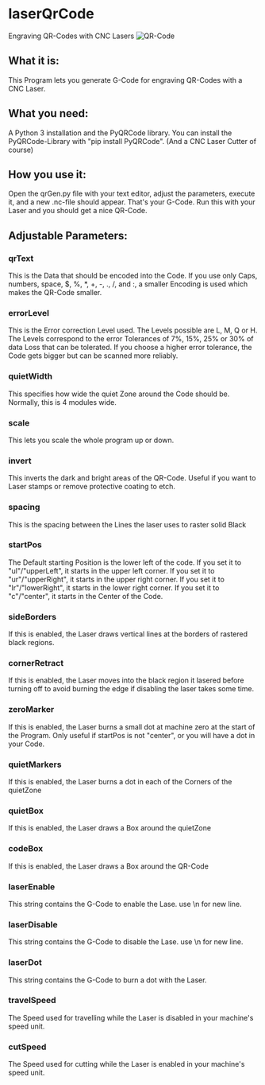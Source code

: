 # laserQrCode
Engraving QR-Codes with CNC Lasers
![QR-Code](https://i.imgur.com/AAAwKHO.jpg)
## What it is:
This Program lets you generate G-Code for engraving QR-Codes with a CNC Laser.
## What you need:
A Python 3 installation and the PyQRCode library.
You can install the PyQRCode-Library with "pip install PyQRCode".
(And a CNC Laser Cutter of course)
## How you use it:
Open the qrGen.py file with your text editor, adjust the parameters, execute it, and a new .nc-file should appear.
That's your G-Code. Run this with your Laser and you should get a nice QR-Code.
## Adjustable Parameters:
### qrText
This is the Data that should be encoded into the Code.
If you use only Caps, numbers, space, $, %, *, +, -, ., /, and :, a smaller Encoding is used which makes the QR-Code smaller.
### errorLevel
This is the Error correction Level used. The Levels possible are L, M, Q or H.
The Levels correspond to the error Tolerances of 7%, 15%, 25% or 30% of data Loss that can be tolerated.
If you choose a higher error tolerance, the Code gets bigger but can be scanned more reliably.
### quietWidth
This specifies how wide the quiet Zone around the Code should be. Normally, this is 4 modules wide.
### scale
This lets you scale the whole program up or down.
### invert
This inverts the dark and bright areas of the QR-Code. Useful if you want to Laser stamps or remove protective coating to etch.
### spacing
This is the spacing between the Lines the laser uses to raster solid Black
### startPos
The Default starting Position is the lower left of the code.
If you set it to "ul"/"upperLeft", it starts in the upper left corner.
If you set it to "ur"/"upperRight", it starts in the upper right corner.
If you set it to "lr"/"lowerRight", it starts in the lower right corner.
If you set it to "c"/"center", it starts in the Center of the Code.
### sideBorders
If this is enabled, the Laser draws vertical lines at the borders of rastered black regions.
### cornerRetract
If this is enabled, the Laser moves into the black region it lasered before turning off to avoid burning the edge if disabling the laser takes some time.
### zeroMarker
If this is enabled, the Laser burns a small dot at machine zero at the start of the Program.
Only useful if startPos is not "center", or you will have a dot in your Code.
### quietMarkers
If this is enabled, the Laser burns a dot in each of the Corners of the quietZone
### quietBox
If this is enabled, the Laser draws a Box around the quietZone
### codeBox
If this is enabled, the Laser draws a Box around the QR-Code
### laserEnable
This string contains the G-Code to enable the Lase. use \n for new line.
### laserDisable
This string contains the G-Code to disable the Lase. use \n for new line.
### laserDot
This string contains the G-Code to burn a dot with the Laser.
### travelSpeed
The Speed used for travelling while the Laser is disabled in your machine's speed unit.
### cutSpeed
The Speed used for cutting while the Laser is enabled in your machine's speed unit.
